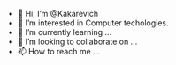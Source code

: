 - 👋 Hi, I’m @Kakarevich
- 👀 I’m interested in Computer techologies.
- 🌱 I’m currently learning ...
- 💞️ I’m looking to collaborate on ...
- 📫 How to reach me ...

<!---
Kakarevich/Kakarevich is a ✨ special ✨ repository because its `README.md` (this file) appears on your GitHub profile.
You can click the Preview link to take a look at your changes.
--->
